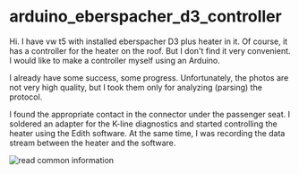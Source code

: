 # arduino_eberspacher_d3_controller

Hi. I have vw t5 with installed eberspacher D3 plus heater in it.
Of course, it has a controller for the heater on the roof. But I don't find it very convenient. 
I would like to make a controller myself using an Arduino. 

I already have some success, some progress.
Unfortunately, the photos are not very high quality, but I took them only for analyzing (parsing) the protocol.

I found the appropriate contact in the connector under the passenger seat. I soldered an adapter for the K-line diagnostics and started controlling the heater using the Edith software.
At the same time, I was recording the data stream between the heater and the software.


![read common information](images/1.jpg)
